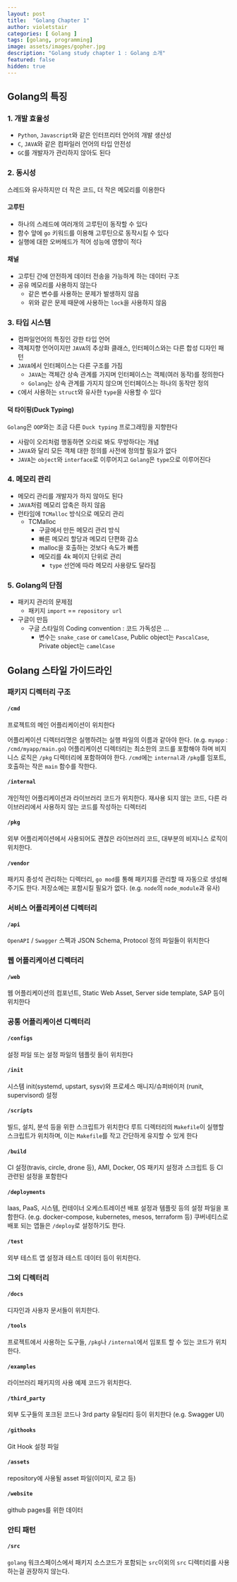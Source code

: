 ```yaml
---
layout: post
title:  "Golang Chapter 1"
author: violetstair
categories: [ Golang ]
tags: [golang, programming]
image: assets/images/gopher.jpg
description: "Golang study chapter 1 : Golang 소개"
featured: false
hidden: true
---
```


## Golang의 특징

### 1. 개발 효율성

* `Python`, `Javascript`와 같은 인터프리터 언어의 개발 생산성
* `C`, `JAVA`와 같은 컴파일러 언어의 타입 안전성
* `GC`를 개발자가 관리하지 않아도 된다

### 2. 동시성

스레드와 유사하지만 더 작은 코드, 더 작은 메모리를 이용한다

#### 고루틴

* 하나의 스레드에 여러개의 고루틴이 동작할 수 있다
* 함수 앞에 `go` 키워드를 이용해 고루틴으로 동작시킬 수 있다
* 실행에 대한 오버헤드가 적어 성능에 영향이 적다

#### 채널

* 고루틴 간에 안전하게 데이터 전송을 가능하게 하는 데이터 구조
* 공유 메모리를 사용하지 않는다
  * 같은 변수를 사용하는 문제가 발생하지 않음
  * 위와 같은 문제 때문에 사용하는 `lock`을 사용하지 않음

### 3. 타입 시스템

* 컴파일언어의 특징인 강한 타입 언어
* 객체지향 언어이지만 `JAVA`의 추상화 클래스, 인터페이스와는 다른 합성 디자인 패턴
* `JAVA`에서 인터페이스는 다른 구조를 가짐
  * `JAVA`는 객체간 상속 관계를 가지며 인터페이스는 객체(여러 동작)를 정의한다
  * `Golang`는 상속 관계를 가지지 않으며 인터페이스는 하나의 동작만 정의
* `C`에서 사용하는 `struct`와 유사한 `type`을 사용할 수 있다

#### 덕 타이핑(Duck Typing)

`Golang`은 `OOP`와는 조금 다른 `Duck typing` 프로그래밍을 지향한다

* 사람이 오리처럼 행동하면 오리로 봐도 무방하다는 개념
* `JAVA`와 달리 모든 객체 대한 정의를 사전에 정의할 필요가 없다
* `JAVA`는 `object`와 `interface`로 이루어지고 `Golang`은 `type`으로 이루어진다

### 4. 메모리 관리

* 메모리 관리를 개발자가 하지 않아도 된다
* `JAVA`처럼 메모리 압축은 하지 않음
* 런타임에 `TCMalloc` 방식으로 메모리 관리
  * TCMalloc
    * 구글에서 만든 메모리 관리 방식
    * 빠른 메모리 할당과 메모리 단편화 감소
    * malloc을 호출하는 것보다 속도가 빠름
    * 메모리를 4k 페이지 단위로 관리
      * `type` 선언에 따라 메모리 사용량도 달라짐

### 5. Golang의 단점

* 패키지 관리의 문제점
  * 패키지 `import` == `repository url`
* 구글이 만듬
  * 구글 스타일의 Coding convention : 코드 가독성은 ...
    * 변수는 `snake_case` or `camelCase`, Public object는 `PascalCase`, Private object는 `camelCase`

## Golang 스타일 가이드라인

### 패키지 디렉터리 구조

#### `/cmd`

프로젝트의 메인 어플리케이션이 위치한다

어플리케이션 디렉터리명은 실행하려는 실행 파일의 이름과 같아야 한다. (e.g. `myapp` : `/cmd/myapp/main.go`)
어플리케이션 디렉터리는 최소한의 코드를 포함해야 하며 비지니스 로직은 `/pkg` 디렉터리에 포함하여야 한다.
`/cmd`에는 `internal`과 `/pkg`를 임포트, 호출하는 작은 `main` 함수를 작한다.

#### `/internal`

개인적인 어플리케이션과 라이브러리 코드가 위치한다.
재사용 되지 않는 코드, 다른 라이브러리에서 사용하지 않는 코드를 작성하는 디렉터리

#### `/pkg`

외부 어플리케이션에서 사용되어도 괜찮은 라이브러리 코드, 대부분의 비지니스 로직이 위치한다.

#### `/vendor`

패키지 종성석 관리하는 디렉터리, `go mod`를 통해 패키지를 관리할 때 자동으로 생성해 주기도 한다.
저장소에는 포함시킬 필요가 없다.
(e.g. `node`의 `node_module`과 유사)

### 서비스 어플리케이션 디렉터리

#### `/api`

`OpenAPI` / `Swagger` 스펙과 JSON Schema, Protocol 정의 파일들이 위치한다

### 웹 어플리케이션 디렉터리

#### `/web`

웹 어플리케이션의 컴포넌트, Static Web Asset, Server side template, SAP 등이 위치한다

### 공통 어플리케이션 디렉터리

#### `/configs`

설정 파일 또는 설정 파일의 템플릿 들이 위치한다

#### `/init`

시스템 init(systemd, upstart, sysv)와 프로세스 매니지/슈퍼바이저 (runit, supervisord) 설정

#### `/scripts`

빌드, 설치, 분석 등을 위한 스크립트가 위치한다
루트 디렉터리의 `Makefile`이 실행할 스크립트가 위치하며, 이는 `Makefile`를 작고 간단하게 유지할 수 있게 한다

#### `/build`

CI 설정(travis, circle, drone 등), AMI, Docker, OS 패키지 설정과 스크립트 등 CI 관련된 설정을 포함한다

#### `/deployments`

Iaas, PaaS, 시스템, 컨테이너 오케스트레이션 배포 설정과 템플릿 등의 설정 파일을 포함한다.
(e.g. docker-compose, kubernetes, mesos, terraform 등)
쿠버네티스로 배포 되는 앱들은 `/deploy`로 설정하기도 한다.

#### `/test`

외부 테스트 앱 설정과 테스트 데이터 등이 위치한다.

### 그외 디렉터리

#### `/docs`

디자인과 사용자 문서들이 위치한다.

#### `/tools`

프로젝트에서 사용하는 도구들, `/pkg`나 `/internal`에서 임포트 할 수 있는 코드가 위치한다.

#### `/examples`

라이브러리 패키지의 사용 예제 코드가 위치한다.

#### `/third_party`

외부 도구들의 포크된 코드나 3rd party 유틸리티 등이 위치한다 (e.g. Swagger UI)

#### `/githooks`

Git Hook 설정 파일

#### `/assets`

repository에 사용될 asset 파일(이미지, 로고 등)

#### `/website`

github pages를 위한 데이터

### 안티 패턴

#### `/src`

`golang` 워크스페이스에서 패키지 소스코드가 포함되는 `src`이외의 `src` 디렉터리를 사용하는걸 권장하지 않는다.
